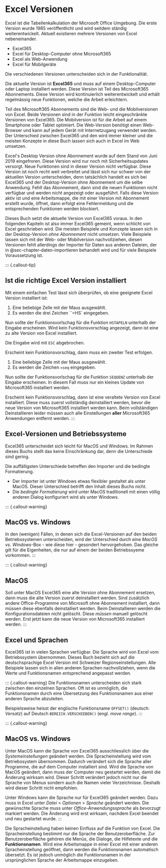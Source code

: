 # Excel Versionen

Excel ist die Tabellenkalkulation der Microsoft Office Umgebung. Die erste Version wurde 1985 veröffentlicht und wird seitdem ständig weiterentwickelt. Aktuell existieren mehrere Versionen von Excel nebeneinander. 

- Excel365
- Excel für Desktop-Computer ohne Microsoft365
- Excel als Web-Anwendung
- Excel für Mobilgeräte

Die verschiedenen Versionen unterscheiden sich in der Funktionalität. 

Die aktuelle Version ist **Excel365** und muss auf einem Desktop-Computer oder Laptop installiert werden. Diese Version ist Teil des Microsoft365 Abonnements. Diese Version wird kontinuierlich weiterentwickelt und erhält regelmässig neue Funktionen, welche die Arbeit erleichtern. 

Teil des Microsoft365 Abonnements sind die Web- und die Mobilversionen von Excel. Beide Versionen sind in der Funktion leicht eingeschränkte Versionen von Excel365. Die Mobilversion ist für die Arbeit auf einem Smartphone oder Tablet optimiert. Die Web-Version benötigt einen Web-Browser und kann auf jedem Gerät mit Internetzugang verwendet werden. Der Unterschied zwischen Excel365 und den wird immer kleiner und die meisten Konzepte in diese Buch lassen sich auch in Excel im Web umsetzen.

Excel's Desktop Version ohne Abonnement wurde auf dem Stand von Juni 2019 eingefroren. Diese Version wird nur noch mit Sicherheitsupdates versorgt. Neue Funktionen sind in dieser Version nicht verfügbar. Diese Version ist noch recht weit verbreitet und lässt sich nur schwer von der aktuellen Version unterscheiden, denn tatsächlich handelt es sich bei Excel365 und der Desktop-Version ohne Abonnement um die selbe Anwendung. Fehlt das Abonnement, dann sind die neuen Funktionen nicht verfügbar und werden nicht angezeigt oder ausgeführt. Falls diese Version aktiv ist und eine Arbeitsmappe, die mit einer Version mit Abonnement erstellt wurde, öffnet, dann erfolgt eine Fehlermeldung und die entsprechenden Funktionen werden blockiert. 

Dieses Buch setzt die aktuelle Version von Excel365 voraus. In den folgenden Kapiteln ist also immer Excel365 gemeint, wenn schlicht von Excel geschrieben wird. Die meisten Beispiele und Konzepte lassen sich in der Desktop-Version *ohne Abonnement* nicht umsetzen. Viele Beispiele lassen sich mit der Web- oder Mobilversion nachvollziehen, diesen Versionen fehlt allerdings der Importer für Daten aus anderen Dateien, der in @sec-chapter-daten-importieren behandelt wird und für viele Beispiele Voraussetzung ist.

::: {.callout-tip}
## Ist die richtige Excel Version installiert
Mit einem einfachen Test lässt sich überprüfen, ob eine geeignete Excel Version installiert ist: 

1. Eine beliebige Zelle mit der Maus ausgewählt. 
2. Es werden die drei Zeichen ``=HS` eingegeben.

Nun sollte der Funktionsvorlschag für die Funktion `HSTAPELN` unterhalb der Eingabe erscheinen. Wird kein Funktionsvorschlag angezeigt, dann ist eine zu alte Version von Excel installiert.

Die Eingabe wird mit `ESC` abgebrochen.

Erscheint kein Funktionsvorschlag, dann muss ein zweiter Test erfolgen.

1. Eine beliebige Zelle mit der Maus ausgewählt.
2. Es werden die Zeichen `=seq` eingegeben. 

Nun sollte der Funktionsvorlschag für die Funktion `SEQUENZ` unterhalb der Eingabe erscheinen. In diesem Fall muss nur ein kleines Update von Microsoft365 installiert werden. 

Erscheint kein Funktionsvorschlag, dann ist eine veraltete Version von Excel installiert. Diese muss zuerst vollständig deinstalliert werden, bevor die neue Version von Microsoft365 installiert werden kann. Beim vollständigen Deinstallieren leider müssen auch alle Einstellungen **aller** Microsoft365 Anwendungen entfernt werden.
:::

## Excel-Versionen und Betriebssysteme

Excel365 unterscheidet sich leicht für MacOS und Windows. Im Rahmen dieses Buchs stellt das keine Einschränkung dar, denn die Unterschiede sind gering.

Die auffälligsten Unterschiede betreffen den Importer und die bedingte Formatierung.

- Der Importer ist unter Windows etwas flexibler gestaltet als unter MacOS. Dieser Unterschied betrifft den Inhalt dieses Buchs nicht.
- Die  *bedingte Formatierung* wird unter MacOS traditionell mit einen völlig anderen Dialog konfiguriert wird als unter Windows.

::: {.callout-warning}
## MacOS vs. Windows
In den (wenigen) Fällen, in denen sich die Excel-Versionen auf den beiden Betriebssystemen unterscheiden, wird der Unterschied durch eine *MacOS vs. Windows*-Box - wie diese hier - gesondert hervorgehoben. Das gleiche gilt für die Eigenheiten, die nur auf einem der beiden Betriebssyeme vorkommen. 
:::

::: {.callout-warning}
## MacOS

Soll unter MacOS Excel365 eine alte Version ohne Abonnement ersetzen, dann muss die alte Version zuerst deinstalliert werden. Sind zusätzlich andere Office-Programme von Microsoft ohne Abonnement installiert, dann müssen diese ebenfalls deinstalliert werden. Beim Deinstallieren werden die Konfigurationsdateien nicht gelöscht. Diese *müssen* manuell gelöscht werden. Erst jetzt kann die neue Version von Microsoft365 installiert werden.
:::

## Excel und Sprachen

Excel365 ist in vielen Sprachen verfügbar. Die Sprache wird von Excel vom Betriebssystem übernommen. Dieses Buch bezieht sich auf die deutschsprachige Excel Version mit Schweizer Regionseinstellungen. Alle Beispiele lassen sich in allen anderen Sprachen nachvollziehen, wenn die Werte und Funktionsnamen entsprechend angepasst werden.

::: {.callout-warning}
Die Funktionsnamen unterscheiden sich stark zwischen den einzelnen Sprachen. Oft ist es unmöglich, die Funktionsnamen durch eine Übersetzung des Funktionsnamen aus einer anderen Sprache abzuleiten. 

Beispielsweise heisst der englische Funktionsname `OFFSET()` (deutsch: *Versatz*) auf Deutsch `BEREICH.VERSCHIEBEN()` (engl. *move range*). 
:::


::: {.callout-warning}
## MacOS vs. Windows

Unter MacOS kann die Sprache von Excel365 ausschliesslich über die *Systemeinstellungen* geändert werden. Die Spracheinstellung wird vom Betriebssystem übernommen. Dadurch verändert sich die Sprache aller Programme, die auf dem Computer installiert sind. Wird die Sprache von MacOS geändert, dann muss der Computer neu gestartet werden, damit die Änderung wirksam wird. Dieser Schritt verändert jedoch nicht nur die Sprache von Menus sondern auch die Namen vieler Verzeichnisse. Deshalb wird dieser Schritt nicht empfohlen.

Unter Windows kann die Sprache nur für Excel365 geändert werden. Dazu muss in Excel unter *Datei* > *Optionen* > *Sprache* geändert werden. Die gewünschte Sprache muss unter *Office-Anwendungssprache*  als *bevorzugt* markiert werden. Die Änderung wird erst wirksam, nachdem Excel beendet und neu gestartet wurde.
:::

Die Spracheinstellung haben keinen Einfluss auf die Funktion von Excel. Die Spracheinstellung bestimmt nur die Sprache der Benutzeroberfläche. Zur Benutzeroberfläche gehören die Menüs, die Dialoge, die Hilfetexte und die **Funktionsnamen**. Wird eine Arbeitsmappe in einer Excel mit einer anderen Spracheinstellung geöffnet, dann werden die Funktionsnamen automatisch übersetzt. Es ist jedoch unmöglich die Funktionsnamen in der ursprünglichen Sprache der Arbeitsmappe einzugeben.

